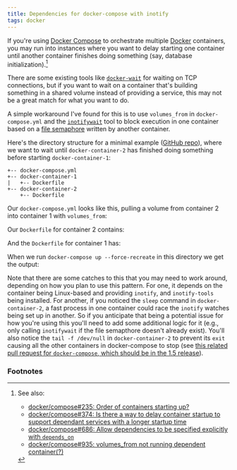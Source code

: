```yaml
---
title: Dependencies for docker-compose with inotify
tags: docker
---
```


If you're using [Docker Compose](https://docs.docker.com/compose/) to orchestrate multiple [Docker](https://www.docker.com/) containers, you may run into instances where you want to delay starting one container until another container finishes doing something (say, database initialization).[^dockerissues]

[^dockerissues]: See also:
   
    * [docker/compose#235: Order of containers starting up?](https://github.com/docker/compose/issues/235)
    * [docker/compose#374: Is there a way to delay container startup to support dependant services with a longer startup time](https://github.com/docker/compose/issues/374)
    * [docker/compose#686: Allow dependencies to be specified explicitly with `depends_on`](https://github.com/docker/compose/pull/686)
    * [docker/compose#935: volumes_from not running dependent container(?)](https://github.com/docker/compose/issues/935)

There are some existing tools like [`docker-wait`](https://github.com/aanand/docker-wait) for waiting on TCP connections, but if you want to wait on a container that's building something in a shared volume instead of providing a service, this may not be a great match for what you want to do.

A simple workaround I've found for this is to use `volumes_from` in `docker-compose.yml` and the [`inotifywait`](http://linux.die.net/man/1/inotifywait) tool to block execution in one container based on a [file semaphore](https://en.wikipedia.org/wiki/Semaphore_(programming)) written by another container.

Here's the directory structure for a minimal example ([GitHub repo](https://github.com/ryanfb/docker-compose-inotify-example)), where we want to wait until `docker-container-2` has finished doing something before starting `docker-container-1`:

    +-- docker-compose.yml
    +-- docker-container-1
    |   +-- Dockerfile
    +-- docker-container-2
        +-- Dockerfile

Our `docker-compose.yml` looks like this, pulling a volume from container 2 into container 1 with `volumes_from`:

<script src="http://gist-it.appspot.com/http://github.com/ryanfb/docker-compose-inotify-example/blob/master/docker-compose.yml"></script>

Our `Dockerfile` for container 2 contains:

<script src="http://gist-it.appspot.com/http://github.com/ryanfb/docker-compose-inotify-example/blob/master/docker-container-2/Dockerfile"></script>

And the `Dockerfile` for container 1 has:

<script src="http://gist-it.appspot.com/http://github.com/ryanfb/docker-compose-inotify-example/blob/master/docker-container-1/Dockerfile"></script>

When we run `docker-compose up --force-recreate` in this directory we get the output:

<script src="https://gist.github.com/ryanfb/a297031fb834ce59f520.js"></script>

Note that there are some catches to this that you may need to work around, depending on how you plan to use this pattern. For one, it depends on the container being Linux-based and providing `inotify`, and `inotify-tools` being installed. For another, if you noticed the `sleep` command in `docker-container-2`, a fast process in one container could race the `inotify` watches being set up in another. So if you anticipate that being a potential issue for how you're using this you'll need to add some additional logic for it (e.g., only calling `inotifywait` if the file semapthore doesn't already exist). You'll also notice the `tail -f /dev/null` in `docker-container-2` to prevent its `exit` causing all the other containers in docker-compose to stop (see [this related pull request for `docker-compose`, which should be in the 1.5 release](https://github.com/docker/compose/pull/1754)).

### Footnotes
